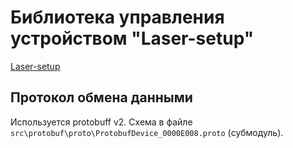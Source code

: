 # Библиотека управления устройством "Laser-setup"
[Laser-setup](https://github.com/ololoshka2871/Laser-setup)

## Протокол обмена данными
Используется protobuff v2. Схема в файле `src\protobuf\proto\ProtobufDevice_0000E008.proto` (субмодуль).
